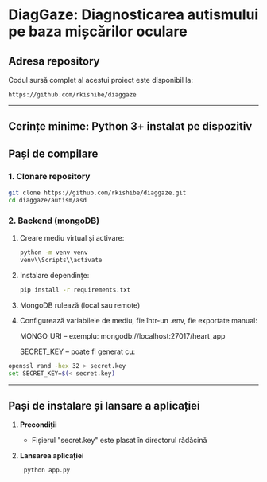 # DiagGaze: Diagnosticarea autismului pe baza mișcărilor oculare 

## Adresa repository

Codul sursă complet al acestui proiect este disponibil la:

```
https://github.com/rkishibe/diaggaze
```

---
## Cerințe minime: Python 3+ instalat pe dispozitiv


## Pași de compilare

### 1. Clonare repository

```bash
git clone https://github.com/rkishibe/diaggaze.git
cd diaggaze/autism/asd
```

### 2. Backend (mongoDB)

1. Creare mediu virtual și activare:

   ```bash
   python -m venv venv
   venv\\Scripts\\activate
   ```
2. Instalare dependințe:

   ```bash
   pip install -r requirements.txt
   ```

3. MongoDB rulează (local sau remote)

4. Configurează variabilele de mediu, fie într-un .env, fie exportate manual:

    MONGO_URI – exemplu: mongodb://localhost:27017/heart_app

    SECRET_KEY – poate fi generat cu:
```bash
openssl rand -hex 32 > secret.key
set SECRET_KEY=$(< secret.key)
```
---

## Pași de instalare și lansare a aplicației

1. **Precondiții**
   * Fișierul "secret.key" este plasat în directorul rădăcină

2. **Lansarea aplicației**

   ```bash
	python app.py
